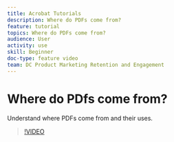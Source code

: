 ```yaml
---
title: Acrobat Tutorials
description: Where do PDFs come from?
feature: tutorial
topics: Where do PDFs come from?
audience: User
activity: use
skill: Beginner
doc-type: feature video
team: DC Product Marketing Retention and Engagement
---
```


# Where do PDfs come from?

Understand where PDFs come from and their uses.

>[!VIDEO](https://video.tv.adobe.com/v/17096/?learn=on?hidetitle=true)
